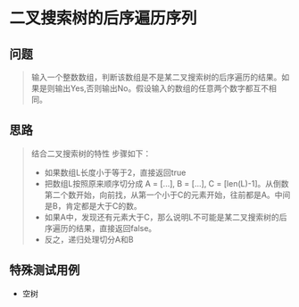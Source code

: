# 二叉搜索树的后序遍历序列

## 问题

>输入一个整数数组，判断该数组是不是某二叉搜索树的后序遍历的结果。如果是则输出Yes,否则输出No。假设输入的数组的任意两个数字都互不相同。

## 思路

>结合二叉搜索树的特性 步骤如下：
>
>- 如果数组L长度小于等于2，直接返回true
>- 把数组L按照原来顺序切分成 A = [...], B = [...], C = [len(L)-1]。从倒数第二个数开始，向前找，从第一个小于C的元素开始，往前都是A。中间是B，肯定都是大于C的数。
>- 如果A中，发现还有元素大于C，那么说明L不可能是某二叉搜索树的后序遍历的结果，直接返回false。
>- 反之，递归处理切分A和B

## 特殊测试用例

- 空树
